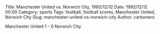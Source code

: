 Title: Manchester United vs. Norwich City, 1992/12/12
Date: 1992/12/12 00:00
Category: sports
Tags: football, football scores, Manchester United, Norwich City
Slug: manchester-united-vs-norwich-city
Author: carbonero


Manchester United 1 - 0 Norwich City

